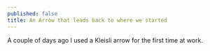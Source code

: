 ```yaml
---
published: false
title: An Arrow that leads back to where we started
---
```


A couple of days ago I used a Kleisli arrow for the first time at work.